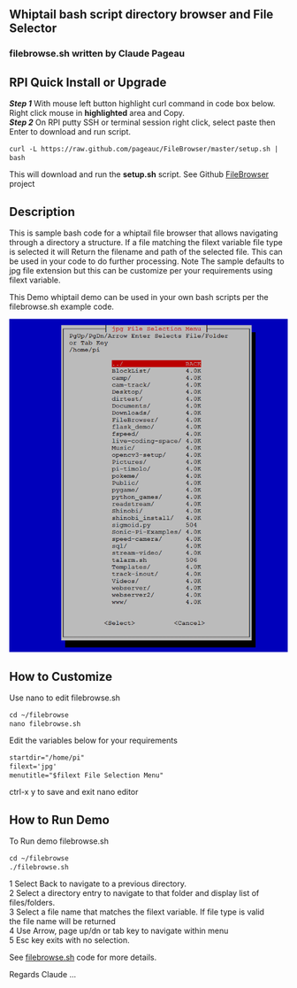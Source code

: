 ## Whiptail bash script directory browser and File Selector
### filebrowse.sh written by Claude Pageau

## RPI Quick Install or Upgrade   

***Step 1*** With mouse left button highlight curl command in code box below. Right click mouse in **highlighted** area and Copy.     
***Step 2*** On RPI putty SSH or terminal session right click, select paste then Enter to download and run script.  

    curl -L https://raw.github.com/pageauc/FileBrowser/master/setup.sh | bash

This will download and run the **setup.sh** script. 
See Github [FileBrowser](https://github.com/pageauc/FileBrowser) project

## Description
This is sample bash code for a whiptail file browser that allows navigating
through a directory a structure. If a file matching the filext variable file type is selected
it will Return the filename and path of the selected file. This can be used in your code
to do further processing.
Note The sample defaults to jpg file extension but this can be 
customize per your requirements using filext variable.
  
This Demo whiptail demo can be used in your own bash scripts
per the filebrowse.sh example code.

![filebrowse.sh menu](https://github.com/pageauc/FileBrowser/blob/master/filebrowse.png) 

## How to Customize
Use nano to edit filebrowse.sh

    cd ~/filebrowse
    nano filebrowse.sh
 
Edit the variables below for your requirements
 
    startdir="/home/pi"
    filext='jpg'    
    menutitle="$filext File Selection Menu"
    
ctrl-x y to save and exit nano editor

## How to Run Demo
To Run demo filebrowse.sh

    cd ~/filebrowse
    ./filebrowse.sh
      
1 Select Back to navigate to a previous directory.  
2 Select a directory entry to navigate to that folder and display list of files/folders.   
3 Select a file name that matches the filext variable. If file type is valid   
  the file name will be returned   
4 Use Arrow, page up/dn or tab key to navigate within menu  
5 Esc key exits with no selection.  

See [filebrowse.sh](https://github.com/pageauc/FileBrowser/blob/master/filebrowse.sh) code for more details.

Regards
Claude ...
